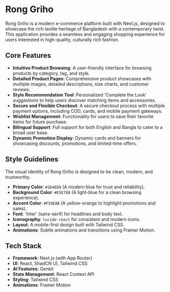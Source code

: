 # Rong Griho

Rong Griho is a modern e-commerce platform built with Next.js, designed to showcase the rich textile heritage of Bangladesh with a contemporary twist. This application provides a seamless and engaging shopping experience for users interested in high-quality, culturally rich fashion.

## Core Features

-   **Intuitive Product Browsing**: A user-friendly interface for browsing products by category, tag, and style.
-   **Detailed Product Pages**: Comprehensive product showcases with multiple images, detailed descriptions, size charts, and customer reviews.
-   **Style Recommendation Tool**: Personalized 'Complete the Look' suggestions to help users discover matching items and accessories.
-   **Secure and Flexible Checkout**: A secure checkout process with multiple payment options, including COD, cards, and mobile payment gateways.
-   **Wishlist Management**: Functionality for users to save their favorite items for future purchase.
-   **Bilingual Support**: Full support for both English and Bangla to cater to a broad user base.
-   **Dynamic Promotion Display**: Dynamic cards and banners for showcasing discounts, promotions, and limited-time offers.

## Style Guidelines

The visual identity of Rong Griho is designed to be clean, modern, and trustworthy.

-   **Primary Color**: `#1D4ED8` (A modern blue for trust and reliability).
-   **Background Color**: `#E5E7EB` (A light-blue for a clean browsing experience).
-   **Accent Color**: `#F59E0B` (A yellow-orange to highlight promotions and sales).
-   **Font**: 'Inter' (sans-serif) for headlines and body text.
-   **Iconography**: `lucide-react` for consistent and modern icons.
-   **Layout**: A mobile-first design built with Tailwind CSS.
-   **Animations**: Subtle animations and transitions using Framer Motion.

## Tech Stack

-   **Framework**: Next.js (with App Router)
-   **UI**: React, ShadCN UI, Tailwind CSS
-   **AI Features**: Genkit
-   **State Management**: React Context API
-   **Styling**: Tailwind CSS
-   **Animations**: Framer Motion
